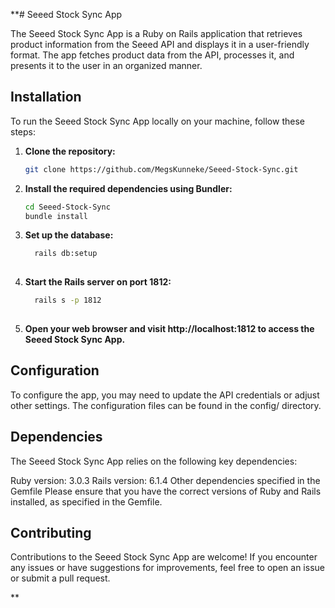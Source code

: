 **# Seeed Stock Sync App

The Seeed Stock Sync App is a Ruby on Rails application that retrieves product information from the Seeed API and displays it in a user-friendly format. The app fetches product data from the API, processes it, and presents it to the user in an organized manner.

## Installation

To run the Seeed Stock Sync App locally on your machine, follow these steps:

1. **Clone the repository:**

   ```bash
   git clone https://github.com/MegsKunneke/Seeed-Stock-Sync.git

2. **Install the required dependencies using Bundler:**

   ```bash
   cd Seeed-Stock-Sync
   bundle install
   
 3. **Set up the database:**
 
    ```bash
      rails db:setup
      
 4. **Start the Rails server on port 1812:**

    ```bash
      rails s -p 1812
      
 5. **Open your web browser and visit http://localhost:1812 to access the Seeed Stock Sync App.**

## Configuration
To configure the app, you may need to update the API credentials or adjust other settings. The configuration files can be found in the config/ directory.

## Dependencies
The Seeed Stock Sync App relies on the following key dependencies:

Ruby version: 3.0.3
Rails version: 6.1.4
Other dependencies specified in the Gemfile
Please ensure that you have the correct versions of Ruby and Rails installed, as specified in the Gemfile.

## Contributing
Contributions to the Seeed Stock Sync App are welcome! If you encounter any issues or have suggestions for improvements, feel free to open an issue or submit a pull request.


**
